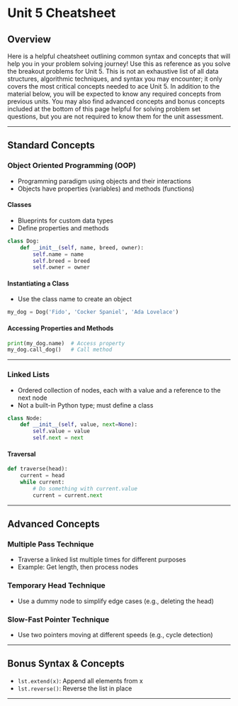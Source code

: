 # Unit 5 Cheatsheet

## Overview
Here is a helpful cheatsheet outlining common syntax and concepts that will help you in your problem solving journey! Use this as reference as you solve the breakout problems for Unit 5. This is not an exhaustive list of all data structures, algorithmic techniques, and syntax you may encounter; it only covers the most critical concepts needed to ace Unit 5. In addition to the material below, you will be expected to know any required concepts from previous units. You may also find advanced concepts and bonus concepts included at the bottom of this page helpful for solving problem set questions, but you are not required to know them for the unit assessment.

---

## Standard Concepts

### Object Oriented Programming (OOP)
- Programming paradigm using objects and their interactions
- Objects have properties (variables) and methods (functions)

#### Classes
- Blueprints for custom data types
- Define properties and methods

```python
class Dog:
    def __init__(self, name, breed, owner):
        self.name = name
        self.breed = breed
        self.owner = owner
```

#### Instantiating a Class
- Use the class name to create an object
```python
my_dog = Dog('Fido', 'Cocker Spaniel', 'Ada Lovelace')
```

#### Accessing Properties and Methods
```python
print(my_dog.name)  # Access property
my_dog.call_dog()   # Call method
```

---

### Linked Lists
- Ordered collection of nodes, each with a value and a reference to the next node
- Not a built-in Python type; must define a class

```python
class Node:
    def __init__(self, value, next=None):
        self.value = value
        self.next = next
```

#### Traversal
```python
def traverse(head):
    current = head
    while current:
        # Do something with current.value
        current = current.next
```

---

## Advanced Concepts

### Multiple Pass Technique
- Traverse a linked list multiple times for different purposes
- Example: Get length, then process nodes

### Temporary Head Technique
- Use a dummy node to simplify edge cases (e.g., deleting the head)

### Slow-Fast Pointer Technique
- Use two pointers moving at different speeds (e.g., cycle detection)

---

## Bonus Syntax & Concepts
- `lst.extend(x)`: Append all elements from x
- `lst.reverse()`: Reverse the list in place

--- 